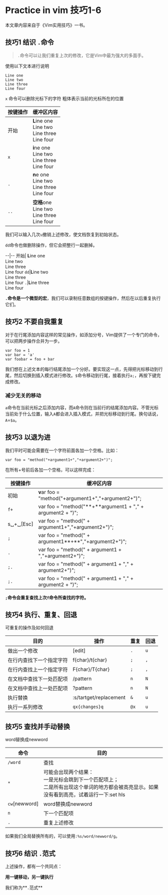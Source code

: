 # Practice in vim 技巧1-6

本文章内容来自于《Vim实用技巧》一书。

## 技巧1 结识 `.`命令

> `.`命令可以让我们重复上次的修改，它是Vim中最为强大的多面手。

使用以下文本进行说明
```
Line one
Line two
Line three
Line four

```

`x` 命令可以删除光标下的字符
粗体表示当前的光标所在的位置

按键操作|缓冲区内容
--|--
开始| **L**ine one</br>Line two</br>Line three</br>Line four
`x`|**i**ne one</br>Line two</br>Line three</br>Line four
`.`|**n**e one</br>Line two</br>Line three</br>Line four
`..`|**空格**one</br>Line two</br>Line three</br>Line four

我们可以输入几次`u`撤销上述修改，使文档恢复到初始状态。

`dd`命令也做删除操作，但它会把整行一起删掉。

--|--
开始| **L**ine one</br>Line two</br>Line three</br>Line four
`dd`|**L**ine two</br>Line three</br>Line four
`.`|**L**ine three</br>Line four

**`.`命令是一个微型的宏**，我们可以录制任意数组的按键操作，然后在以后重复执行它们。

## 技巧2 不要自我重复

对于在行尾添加内容这样的常见操作，如添加分号，Vim提供了一个专门的命令，可以把两步操作合并为一步。

```
var foo = 1
var bar = 'a'
var foobar = foo + bar

```
我们想在上述文本的每行结尾添加一个分好。要实现这一点，先得把光标移动到行尾，然后切换到插入模式进行修改。`$`命令移动到行尾，接着执行`a;`，再按下<Esc>键完成修改。

### 减少无关的移动

`a`命令在当前光标之后添加内容，而`A`命令则在当前行的结尾添加内容。不管光标当前处于什么位置，输入`A`都会进入插入模式，并把光标移动到行尾。换句话说，`A`=`$a`。

## 技巧3 以退为进

我们平时可能会需要在一个字符前面各加一个空格。比如：

```
var foo = "method("+argument1+","+argument2+")";
```
在所有+号前后各加一个空格，可以这样完成：

按键操作|缓冲区内容
-|-
初始|**v**ar foo = "method("+argument1+","+argument2+")";
`f+`|var foo = "method("**+**argument1 + "," + argument2 + ")";
s␣+␣[Esc]|var foo = "method(" + argument1+","+argument2+")";
`;`|var foo = "method(" + argument1**+**","+argument2+")";
`.`|var foo = "method(" + argument1 + ","+argument2+")";
`;.`|var foo = "method(" + argument1 + "," + argument2+")";
`;.`|var foo = "method(" + argument1 + "," + argument2 + ")";

**`;`命令会重复查找上次`f`命令所查找的字符。**

## 技巧4 执行、重复、回退

可重复的操作及如何回退

目的|操作|重复|回退
-|-|-|-
做出一个修改|[edit]|`.`|`u`
在行内查找下一个指定字符|f{char}/t{char}|`;`|`,`
在行内查找上一个指定字符|F{char}/T{char}|`;`|`,`
在文档中查找下一处匹配项|/pattern<Enter>|`n`|`N`
在文档中查找上一处匹配项|?pattern<Enter>|`n`|`N`
执行替换|:s/tartget/replacement|`&`|`u`
执行一系列修改|`qx{changes}q`|`@x`|`u`

## 技巧5 查找并手动替换

word替换成newword

命令|目的
-|-
`/word`|查找
`*`|可能会出现两个结果：</br>一是光标会跳到下一个匹配项上；</br>二是所有出现这个单词的地方都会被高亮显示。如果没有看到高亮，试着运行一下:set hls
`cw`[newword]<Esc>|word替换成newword
`n`|下一个匹配项
`.`|重复上述修改

如果我们全局替换所有的，可以使用`:%s/word/newword/g`。

## 技巧6 结识 `.`范式

上述操作，都有一个共同点：

**用一键移动，另一键执行**

我们称为**`.`范式**
